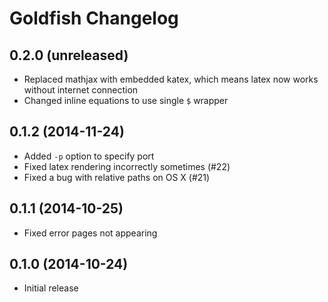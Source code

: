 # Goldfish Changelog

## 0.2.0 (unreleased)

- Replaced mathjax with embedded katex, which means latex now works without internet connection
- Changed inline equations to use single `$` wrapper

## 0.1.2 (2014-11-24)

- Added `-p` option to specify port
- Fixed latex rendering incorrectly sometimes (#22)
- Fixed a bug with relative paths on OS X (#21)

## 0.1.1 (2014-10-25)

- Fixed error pages not appearing

## 0.1.0 (2014-10-24)

- Initial release
